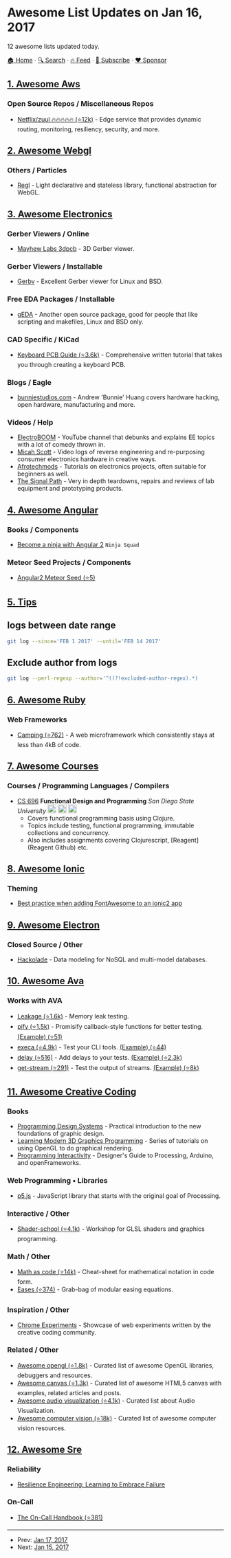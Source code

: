 # Awesome List Updates on Jan 16, 2017

12 awesome lists updated today.

[🏠 Home](/README.md) · [🔍 Search](https://www.trackawesomelist.com/search/) · [🔥 Feed](https://www.trackawesomelist.com/rss.xml) · [📮 Subscribe](https://trackawesomelist.us17.list-manage.com/subscribe?u=d2f0117aa829c83a63ec63c2f&id=36a103854c) · [❤️  Sponsor](https://github.com/sponsors/theowenyoung)



## [1. Awesome Aws](/content/donnemartin/awesome-aws/README.md)

### Open Source Repos / Miscellaneous Repos

*   [Netflix/zuul :fire::fire::fire::fire::fire: (⭐12k)](https://github.com/Netflix/zuul) - Edge service that provides dynamic routing, monitoring, resiliency, security, and more.

## [2. Awesome Webgl](/content/sjfricke/awesome-webgl/README.md)

### Others / Particles

*   [Regl](http://regl.party/) - Light declarative and stateless library, functional abstraction for WebGL.

## [3. Awesome Electronics](/content/kitspace/awesome-electronics/README.md)

### Gerber Viewers / Online

*   [Mayhew Labs 3dpcb](http://mayhewlabs.com/3dpcb) - 3D Gerber viewer.

### Gerber Viewers / Installable

*   [Gerbv](http://gerbv.geda-project.org/) - Excellent Gerber viewer for Linux and BSD.

### Free EDA Packages / Installable

*   [gEDA](http://geda-project.org) - Another open source package, good for people that like scripting and makefiles, Linux and BSD only.

### CAD Specific / KiCad

*   [Keyboard PCB Guide (⭐3.6k)](https://github.com/ruiqimao/keyboard-pcb-guide) -  Comprehensive written tutorial that takes you through creating a keyboard PCB.

### Blogs / Eagle

*   [bunniestudios.com](https://www.bunniestudios.com) - Andrew 'Bunnie' Huang covers hardware hacking, open hardware, manufacturing and more.

### Videos / Help

*   [ElectroBOOM](https://www.youtube.com/user/msadaghd) - YouTube channel that debunks and explains EE topics with a lot of comedy thrown in.
*   [Micah Scott](https://www.youtube.com/user/micahjd) - Video logs of reverse engineering and re-purposing consumer electronics hardware in creative ways.
*   [Afrotechmods](https://www.youtube.com/user/afrotechmods) - Tutorials on electronics projects, often suitable for beginners as well.
*   [The Signal Path](https://www.youtube.com/user/TheSignalPathBlog) - Very in depth teardowns, repairs and reviews of lab equipment and prototyping products.

## [4. Awesome Angular](/content/PatrickJS/awesome-angular/README.md)

### Books / Components

*   [Become a ninja with Angular 2](https://books.ninja-squad.com/angular) `Ninja Squad`

### Meteor Seed Projects / Components

*   [Angular2 Meteor Seed (⭐5)](https://github.com/KyneSilverhide/angular2-meteor-seed)

## [5. Tips](/content/git-tips/tips/README.md)

## logs between date range

```sh
git log --since='FEB 1 2017' --until='FEB 14 2017'
```
## Exclude author from logs

```sh
git log --perl-regexp --author='^((?!excluded-author-regex).*)

```

## [6. Awesome Ruby](/content/markets/awesome-ruby/README.md)

### Web Frameworks

*   [Camping (⭐762)](https://github.com/camping/camping) - A web microframework which consistently stays at less than 4kB of code.

## [7. Awesome Courses](/content/prakhar1989/awesome-courses/README.md)

### Courses / Programming Languages / Compilers

*   [CS 696](http://www.eli.sdsu.edu/courses/fall15/cs696/index.html) **Functional Design and Programming** *San Diego State University* <img src="https://assets-cdn.github.com/images/icons/emoji/unicode/1f4dd.png" width="20" height="20" alt="Lecture Notes" title="Lecture Notes" /> <img src="https://assets-cdn.github.com/images/icons/emoji/unicode/1f4bb.png" width="20" height="20" alt="Assignments" title="Assignments" /> <img src="https://assets-cdn.github.com/images/icons/emoji/unicode/1f4da.png" width="20" height="20" alt="Readings" title="Readings" />
    *   Covers functional programming basis using Clojure.
    *   Topics include testing, functional programming, immutable collections and concurrency.
    *   Also includes assignments covering Clojurescript, \[Reagent]\(Reagent Github) etc.

## [8. Awesome Ionic](/content/candelibas/awesome-ionic/README.md)

### Theming

*   [Best practice when adding FontAwesome to an ionic2 app](http://luiscabrera.site/tech/2017/01/09/fontawesome-in-ionic2.html)

## [9. Awesome Electron](/content/sindresorhus/awesome-electron/README.md)

### Closed Source / Other

*   [Hackolade](http://hackolade.com) - Data modeling for NoSQL and multi-model databases.

## [10. Awesome Ava](/content/avajs/awesome-ava/README.md)

### Works with AVA

*   [Leakage (⭐1.6k)](https://github.com/andywer/leakage#usage-with-ava--tape) - Memory leak testing.
*   [pify (⭐1.5k)](https://github.com/sindresorhus/pify) - Promisify callback-style functions for better testing. [(Example) (⭐51)](https://github.com/sindresorhus/registry-url/blob/eb1f0e01722208366c9199b96235fd043ec162ae/test.js#L6)
*   [execa (⭐4.9k)](https://github.com/sindresorhus/execa) - Test your CLI tools. [(Example) (⭐44)](https://github.com/sindresorhus/active-win-cli/blob/d01813762b304102d1fee147855481e9f38c8517/test.js#L5-L6)
*   [delay (⭐516)](https://github.com/sindresorhus/delay) - Add delays to your tests. [(Example) (⭐2.3k)](https://github.com/sindresorhus/p-queue/blob/a3a5cadefc2b54269f4939bb34e8dc180c3bd800/test.js#L39)
*   [get-stream (⭐291)](https://github.com/sindresorhus/get-stream) - Test the output of streams. [(Example) (⭐8k)](https://github.com/sindresorhus/ora/blob/4ceeedd51795bb88a8033229d198e70cd8a2aff7/test.js#L33-L35)

## [11. Awesome Creative Coding](/content/terkelg/awesome-creative-coding/README.md)

### Books

*   [Programming Design Systems](https://programmingdesignsystems.com/) - Practical introduction to the new foundations of graphic design.
*   [Learning Modern 3D Graphics Programming](https://paroj.github.io/gltut/) - Series of tutorials on using OpenGL to do graphical rendering.
*   [Programming Interactivity](http://shop.oreilly.com/product/9780596154158.do) - Designer's Guide to Processing, Arduino, and openFrameworks.

### Web Programming • Libraries

*   [p5.js](https://p5js.org/) - JavaScript library that starts with the original goal of Processing.

### Interactive / Other

*   [Shader-school (⭐4.1k)](https://github.com/stackgl/shader-school) - Workshop for GLSL shaders and graphics programming.

### Math / Other

*   [Math as code (⭐14k)](https://github.com/Jam3/math-as-code) - Cheat-sheet for mathematical notation in code form.
*   [Eases (⭐374)](https://github.com/mattdesl/eases) - Grab-bag of modular easing equations.

### Inspiration / Other

*   [Chrome Experiments](https://www.chromeexperiments.com/) - Showcase of web experiments written by the creative coding community.

### Related / Other

*   [Awesome opengl (⭐1.8k)](https://github.com/eug/awesome-opengl) - Curated list of awesome OpenGL libraries, debuggers and resources.
*   [Awesome canvas (⭐1.3k)](https://github.com/raphamorim/awesome-canvas) - Curated list of awesome HTML5 canvas with examples, related articles and posts.
*   [Awesome audio visualization (⭐4.1k)](https://github.com/willianjusten/awesome-audio-visualization) - Curated list about Audio Visualization.
*   [Awesome computer vision (⭐18k)](https://github.com/jbhuang0604/awesome-computer-vision) - Curated list of awesome computer vision resources.

## [12. Awesome Sre](/content/dastergon/awesome-sre/README.md)

### Reliability

*   [Resilience Engineering: Learning to Embrace Failure](https://queue.acm.org/detail.cfm?id=2371297)

### On-Call

*   [The On-Call Handbook (⭐381)](https://github.com/alicegoldfuss/oncall-handbook)

---

- Prev: [Jan 17, 2017](/content/2017/01/17/README.md)
- Next: [Jan 15, 2017](/content/2017/01/15/README.md)